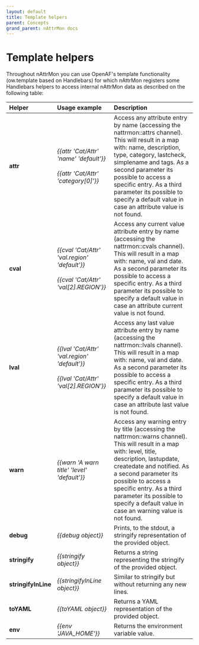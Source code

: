 ```yaml
---
layout: default
title: Template helpers
parent: Concepts
grand_parent: nAttrMon docs
---
```

# Template helpers

Throughout nAttrMon you can use OpenAF's template functionality (ow.template based on Handlebars) for which nAttrMon registers some Handlebars helpers to access internal nAttrMon data as described on the following table:

| Helper | Usage example | Description |
|:-------|:--------------|:------------|
| **attr** | *\{\{attr 'Cat/Attr' 'name' 'default'\}\}*<br><br>*\{\{attr 'Cat/Attr' 'category[0]'\}\}* | Access any attribute entry by name (accessing the nattrmon::attrs channel). This will result in a map with: name, description, type, category, lastcheck, simplename and tags. As a second parameter its possible to access a specific entry. As a third parameter its possible to specify a default value in case an attribute value is not found. |
| **cval** | *\{\{cval 'Cat/Attr' 'val.region' 'default'\}\}*<br><br>*\{\{cval 'Cat/Attr' 'val[2].REGION'\}\}* | Access any current value attribute entry by name (accessing the nattrmon::cvals channel). This will result in a map with: name, val and date. As a second parameter its possible to access a specific entry. As a third parameter its possible to specify a default value in case an attribute current value is not found. |
| **lval** | *\{\{lval 'Cat/Attr' 'val.region' 'default'\}\}*<br><br>*\{\{lval 'Cat/Attr' 'val[2].REGION'\}\}* | Access any last value attribute entry by name (accessing the nattrmon::lvals channel). This will result in a map with: name, val and date. As a second parameter its possible to access a specific entry. As a third parameter its possible to specify a default value in case an attribute last value is not found. | 
| **warn** | *\{\{warn 'A warn title' 'level' 'default'\}\}* | Access any warning entry by title (accessing the nattrmon::warns channel). This will result in a map with: level, title, description, lastupdate, createdate and notified. As a second parameter its possible to access a specific entry. As a third parameter its possible to specify a default value in case an warning value is not found. |
| **debug** | *\{\{debug object\}\}* | Prints, to the stdout, a stringify representation of the provided object. |
| **stringify** | *\{\{stringify object\}\}* | Returns a string representing the stringify of the provided object. |
| **stringifyInLine** | *\{\{stringifyInLine object\}\}* | Similar to stringify but without returning any new lines. | 
| **toYAML** | *\{\{toYAML object\}\}* | Returns a YAML representation of the provided object. |
| **env** | *\{\{env 'JAVA_HOME'\}\}* | Returns the environment variable value. |